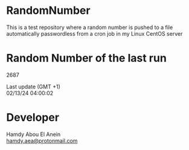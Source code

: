 # RandomNumber    
This is a test repository where a random number is pushed to a file automatically passwordless from a cron job in my Linux CentOS server    
# Random Number of the last run   
2687
      
Last update (GMT +1)    
02/13/24 04:00:02
# Developer    
Hamdy Abou El Anein   
hamdy.aea@protonmail.com
